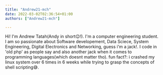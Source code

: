 ```yaml
---
title: "Andrew21-mch"
date: 2022-03-02T02:36:54+01:00
authors: ["Andrew21-mch"]

---
```


Hi! I'm Andrew Tatah(Andy in short😉!). I'm a computer engineering student. I am so passionate about Software developement, Data Sciece, System Engineering, Digital Electronics and Networking, guess i'm a jack!. I code in 'old php' as people say and also another jack when it comes to programming languages(which doesnt matter tho).
fun fact?: i crashed my linux system over 6 times in 6 weeks while trying to grasp the concepts of shell scripting😅.

